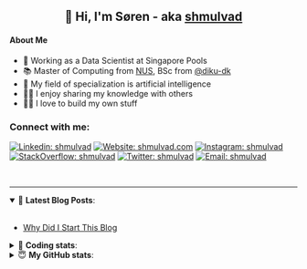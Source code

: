 <h2 align="center">
	👋 Hi, I'm Søren - aka <a href="https://shmulvad.com">shmulvad</a>
</h2>

#### About Me
- 🤖 Working as a Data Scientist at Singapore Pools
- 📚 Master of Computing from [NUS], BSc from [@diku-dk]
- 🧠 My field of specialization is artificial intelligence
- 👨‍🏫 I enjoy sharing my knowledge with others
- 👨‍💻 I love to build my own stuff

### Connect with me:

[![Linkedin: shmulvad](https://img.shields.io/badge/shmulvad-blue?style=flat&logo=Linkedin&logoColor=white)][linkedin]
[![Website: shmulvad.com](https://img.shields.io/badge/shmulvad.com-47CCCC?&style=flat&logo=Google-Chrome&logoColor=white)][website]
[![Instagram: shmulvad](https://img.shields.io/badge/-@shmulvad-purple?style=flat&logo=Instagram&logoColor=white)][instagram]
[![StackOverflow: shmulvad](https://img.shields.io/badge/shmulvad-FE7A16?style=flat&logo=stack-overflow&logoColor=white)][stackOverflow]
[![Twitter: shmulvad](https://img.shields.io/badge/@shmulvad-1ca0f1?style=flat&logo=twitter&logoColor=white)][twitter]
[![Email: shmulvad](https://img.shields.io/badge/shmulvad-D14836?style=flat&logo=gmail&logoColor=white)][mail]

<br />

---

<details open>
 <summary>📕 <b>Latest Blog Posts</b>: </summary>

<br>

<!-- BLOG-POST-LIST:START -->
- [Why Did I Start This Blog](https://shmulvad.com/blog/why-did-start-this-blog)
<!-- BLOG-POST-LIST:END -->

</details>

<!-- --- -->

<details>
 <summary>🤖 <b>Coding stats</b>: </summary>

<br>

NOTE: Doesn't track coding at work or work done in environments such as Jupyter Notebooks.

<!--START_SECTION:waka-->
![Code Time](http://img.shields.io/badge/Code%20Time-2%2C182%20hrs%2015%20mins-blue)

**I'm a Night 🦉** 

```text
🌞 Morning                485 commits         ██░░░░░░░░░░░░░░░░░░░░░░░   08.79 % 
🌆 Daytime                1447 commits        ███████░░░░░░░░░░░░░░░░░░   26.23 % 
🌃 Evening                2306 commits        ██████████░░░░░░░░░░░░░░░   41.80 % 
🌙 Night                  1279 commits        ██████░░░░░░░░░░░░░░░░░░░   23.18 % 
```


📊 **This Week I Spent My Time On** 

```text
💬 Programming Languages: 
Python                   9 hrs 10 mins       ███████████████████░░░░░░   75.16 % 
TypeScript               1 hr 5 mins         ██░░░░░░░░░░░░░░░░░░░░░░░   08.92 % 
SCSS                     43 mins             █░░░░░░░░░░░░░░░░░░░░░░░░   05.96 % 
Text                     32 mins             █░░░░░░░░░░░░░░░░░░░░░░░░   04.38 % 
Other                    21 mins             █░░░░░░░░░░░░░░░░░░░░░░░░   02.90 % 

🔥 Editors: 
VS Code                  11 hrs 19 mins      ███████████████████████░░   92.77 % 
Sublime Text             31 mins             █░░░░░░░░░░░░░░░░░░░░░░░░   04.33 % 
Zsh                      21 mins             █░░░░░░░░░░░░░░░░░░░░░░░░   02.90 % 

🐱‍💻 Projects: 
company-scrapers         8 hrs 46 mins       ██████████████████░░░░░░░   71.96 % 
sppl-chatbot             2 hrs 6 mins        ████░░░░░░░░░░░░░░░░░░░░░   17.32 % 
overvaagning-admin       44 mins             ██░░░░░░░░░░░░░░░░░░░░░░░   06.07 % 
Unknown Project          31 mins             █░░░░░░░░░░░░░░░░░░░░░░░░   04.33 % 
hit-locator              2 mins              ░░░░░░░░░░░░░░░░░░░░░░░░░   00.33 % 
```


 Last Updated on 08/10/2023 18:40:21 UTC
<!--END_SECTION:waka-->

</details>

<!-- --- -->

<details>
 <summary>😇 <b>My GitHub stats</b>: </summary>

<br>

<img align="left" alt="shmulvad's Github Stats" src="https://github-readme-stats.vercel.app/api?username=shmulvad&show_icons=true&hide_border=true" />

</details>



[website]: https://shmulvad.com
[twitter]: https://twitter.com/shmulvad
[linkedin]: https://linkedin.com/in/shmulvad
[instagram]: https://instagram.com/shmulvad
[stackOverflow]: https://stackoverflow.com/users/9248793/shmulvad
[mail]: mailto:shmulvad@gmail.com
[@diku-dk]: https://github.com/diku-dk
[github]: https://github.com/shmulvad
[NUS]: https://www.nus.edu.sg
